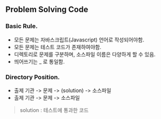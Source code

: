 ## Problem Solving Code

### Basic Rule.
- 모든 문제는 자바스크립트(Javascript) 언어로 작성되어야함.
- 모든 문제는 테스트 코드가 존재하여야함.
- 디렉토리로 문제를 구분하며, 소스파일 이름은 다양하게 할 수 있음.
- 띄어쓰기는 _ 로 통일함.

### Directory Position.
* 출제 기관 -> 문제 -> (solution) -> 소스파일
* 출제 기관 -> 문제 -> 소스파일

> solution : 테스트에 통과한 코드
